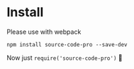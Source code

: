# Install

Please use with webpack

```
npm install source-code-pro --save-dev
```

Now just `require('source-code-pro')` 🌹
